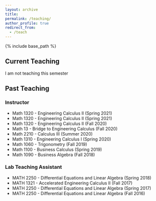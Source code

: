 ```yaml
---
layout: archive
title: 
permalink: /teaching/
author_profile: true
redirect_from:
  - /teach
---
```


{% include base_path %}

## Current Teaching
I am not teaching this semester

## Past Teaching
### Instructor
* Math 1320 - Engineering Calculus II (Spring 2021)
* Math 1320 - Engineering Calculus II (Spring 2021)
* Math 1320 - Engineering Calculus II (Fall 2020)
* Math 13 - Bridge to Engineering Calculus (Fall 2020)
* Math 2210 - Calculus III (Summer 2020)
* Math 1310 - Engineering Calculus I (Spring 2020)
* Math 1060 - Trigonometry (Fall 2019)
* Math 1100 - Business Calculus (Spring 2019)
* Math 1090 - Business Algebra (Fall 2018)

### Lab Teaching Assistant
* MATH 2250 - Differential Equations and Linear Algebra (Spring 2018)
* MATH 1321 - Accelerated Engineering Calculus II (Fall 2017)
* MATH 2250 - Differential Equations and Linear Algebra (Spring 2017)
* MATH 2250 - Differential Equations and Linear Algebra (Fall 2016)
